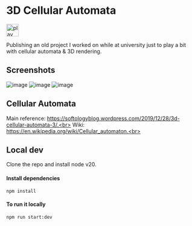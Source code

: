 # 3D Cellular Automata

<a href="https://davdag.github.io/3D-Cellular-Automata/">
  <img src="https://github.com/user-attachments/assets/865cf62a-7d87-478d-8a61-1b796e26b168" width="33px" alt="play" />
</a>
<br>

Publishing an old project I worked on while at university just to play a bit with cellular automata & 3D rendering.

## Screenshots

![image](https://github.com/user-attachments/assets/054e9f92-6722-4eba-98f2-a0baaac07635)
![image](https://github.com/user-attachments/assets/fdea1c64-c76c-48af-b294-3578d1f1a766)
![image](https://github.com/user-attachments/assets/56b64908-cfdc-440b-9197-643bde2c4a55)


## Cellular Automata

Main reference: https://softologyblog.wordpress.com/2019/12/28/3d-cellular-automata-3/.<br>
Wiki: https://en.wikipedia.org/wiki/Cellular_automaton.<br>

## Local dev

Clone the repo and install node v20.<br>

#### Install dependencies
```
npm install
```

#### To run it locally
```
npm run start:dev
```
